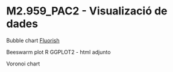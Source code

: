 # M2.959_PAC2 - Visualizació de dades

Bubble chart  [Fluorish](https://public.flourish.studio/story/2715859/)

Beeswarm plot R GGPLOT2 - html adjunto

Voronoi chart 
